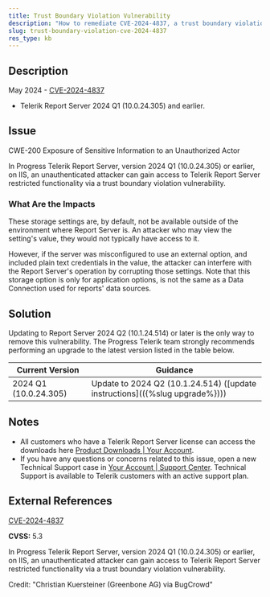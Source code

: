 ```yaml
---
title: Trust Boundary Violation Vulnerability
description: "How to remediate CVE-2024-4837, a trust boundary violation vulnerability."
slug: trust-boundary-violation-cve-2024-4837
res_type: kb
---
```


## Description

May 2024 - [CVE-2024-4837](https://www.cve.org/CVERecord?id=CVE-2024-4837)

- Telerik Report Server 2024 Q1 (10.0.24.305) and earlier.

## Issue

CWE-200 Exposure of Sensitive Information to an Unauthorized Actor

In Progress Telerik Report Server, version 2024 Q1 (10.0.24.305) or earlier, on IIS, an unauthenticated attacker can gain access to Telerik Report Server restricted functionality via a trust boundary violation vulnerability.

### What Are the Impacts

These storage settings are, by default, not be available outside of the environment where Report Server is. An attacker who may view the setting's value, they would not typically have access to it.

However, if the server was misconfigured to use an external option, and included plain text credentials in the value, the attacker can interfere with the Report Server's operation by corrupting those settings. Note that this storage option is only for application options, is not the same as a Data Connection used for reports' data sources.

## Solution

Updating to Report Server 2024 Q2 (10.1.24.514) or later is the only way to remove this vulnerability. The Progress Telerik team strongly recommends performing an upgrade to the latest version listed in the table below.

| Current Version | Guidance |
|-----------------|----------|
| 2024 Q1 (10.0.24.305) | Update to 2024 Q2 (10.1.24.514) ([update instructions](({%slug upgrade%}))) |

## Notes

- All customers who have a Telerik Report Server license can access the downloads here [Product Downloads | Your Account](https://www.telerik.com/account/downloads/product-download?product=REPSERVER).
- If you have any questions or concerns related to this issue, open a new Technical Support case in [Your Account | Support Center](https://www.telerik.com/account/support-center/contact-us/). Technical Support is available to Telerik customers with an active support plan.

## External References

[CVE-2024-4837](https://www.cve.org/CVERecord?id=CVE-2024-4837)

**CVSS:** 5.3

In Progress Telerik Report Server, version 2024 Q1 (10.0.24.305) or earlier, on IIS, an unauthenticated attacker can gain access to Telerik Report Server restricted functionality via a trust boundary violation vulnerability.

Credit: "Christian Kuersteiner (Greenbone AG) via BugCrowd"
